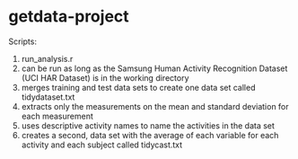 getdata-project
===============

Scripts:

1. run_analysis.r
  1. can be run as long as the Samsung Human Activity Recognition Dataset (UCI HAR Dataset) is in the working directory
  2. merges training and test data sets to create one data set called tidydataset.txt
  3. extracts only the measurements on the mean and standard deviation for each measurement
  4. uses descriptive activity names to name the activities in the data set
  5. creates a second, data set with the average of each variable for each activity and each subject called tidycast.txt
